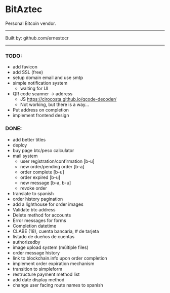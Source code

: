 # BitAztec

Personal Bitcoin vendor.

---

Built by: github.com/ernestocr

---

### TODO:

- add favicon
- add SSL (free)
- setup domain email and use smtp
- simple notification system
  - waiting for UI
- QR code scanner -> address
  - JS https://cirocosta.github.io/qcode-decoder/
  - Not working, but there is a way...
- Put address on completion
- implement frontend design

### DONE:

* add better titles
* deploy
* buy page btc/peso calculator
* mail system
  * user registration/confirmation [b-u]
  * new order/pending order [b-a]
  * order complete [b-u]
  * order expired [b-u]
  * new message [b-a, b-u]
  * revoke order
* translate to spanish
* order history pagination
* add a lighthouse for order images
* Validate btc address
* Delete method for accounts
* Error messages for forms
* Completion datetime
* CLABE (18), cuenta bancaria, # de tarjeta
* listado de dueños de cuentas
* authorizedby
* image upload system (múltiple files)
* order message history
* link to blockchain.info upon order completion
* implement order expiration mechanism
* transition to simpleform
* restructure payment method list
* add date display method
* change user facing route names to spanish


